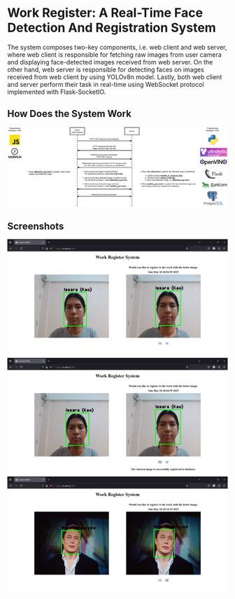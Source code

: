 # Work Register: A Real-Time Face Detection And Registration System
The system composes two-key components, i.e. web client and web server, where web client is responsible for fetching raw images from user camera and displaying face-detected images received from web server. On the other hand, web server is responsible for detecting faces on images received from web client by using YOLOv8n model.  Lastly, both web client and server perform their task in real-time using WebSocket protocol implemented with Flask-SocketIO.
## How Does the System Work
![](https://github.com/sora-ix9/work_register/blob/main/diagram_and_screenshots/diagram.png?raw=true)
## Screenshots
![](https://github.com/sora-ix9/work_register/blob/main/diagram_and_screenshots/screenshot1.png?raw=true)
![](https://github.com/sora-ix9/work_register/blob/main/diagram_and_screenshots/screenshot2.png?raw=true)
![](https://github.com/sora-ix9/work_register/blob/main/diagram_and_screenshots/screenshot3.png?raw=true)
